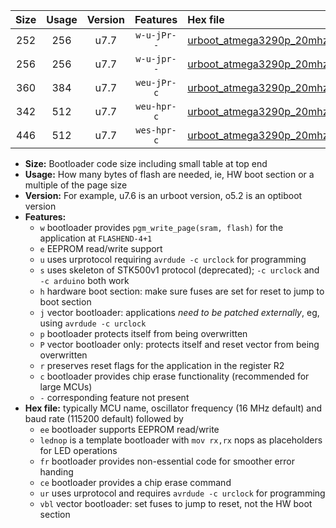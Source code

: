 |Size|Usage|Version|Features|Hex file|
|:-:|:-:|:-:|:-:|:--|
|252|256|u7.7|`w-u-jPr--`|[urboot_atmega3290p_20mhz_19200bps_lednop_ur_vbl.hex](https://raw.githubusercontent.com/stefanrueger/urboot.hex/main/mcus/atmega3290p/fcpu_20mhz/19200_bps/urboot_atmega3290p_20mhz_19200bps_lednop_ur_vbl.hex)|
|256|256|u7.7|`w-u-jpr--`|[urboot_atmega3290p_20mhz_19200bps_lednop_fr_ur_vbl.hex](https://raw.githubusercontent.com/stefanrueger/urboot.hex/main/mcus/atmega3290p/fcpu_20mhz/19200_bps/urboot_atmega3290p_20mhz_19200bps_lednop_fr_ur_vbl.hex)|
|360|384|u7.7|`weu-jPr-c`|[urboot_atmega3290p_20mhz_19200bps_ee_lednop_fr_ce_ur_vbl.hex](https://raw.githubusercontent.com/stefanrueger/urboot.hex/main/mcus/atmega3290p/fcpu_20mhz/19200_bps/urboot_atmega3290p_20mhz_19200bps_ee_lednop_fr_ce_ur_vbl.hex)|
|342|512|u7.7|`weu-hpr-c`|[urboot_atmega3290p_20mhz_19200bps_ee_lednop_fr_ce_ur.hex](https://raw.githubusercontent.com/stefanrueger/urboot.hex/main/mcus/atmega3290p/fcpu_20mhz/19200_bps/urboot_atmega3290p_20mhz_19200bps_ee_lednop_fr_ce_ur.hex)|
|446|512|u7.7|`wes-hpr-c`|[urboot_atmega3290p_20mhz_19200bps_ee_lednop_fr_ce.hex](https://raw.githubusercontent.com/stefanrueger/urboot.hex/main/mcus/atmega3290p/fcpu_20mhz/19200_bps/urboot_atmega3290p_20mhz_19200bps_ee_lednop_fr_ce.hex)|

- **Size:** Bootloader code size including small table at top end
- **Usage:** How many bytes of flash are needed, ie, HW boot section or a multiple of the page size
- **Version:** For example, u7.6 is an urboot version, o5.2 is an optiboot version
- **Features:**
  + `w` bootloader provides `pgm_write_page(sram, flash)` for the application at `FLASHEND-4+1`
  + `e` EEPROM read/write support
  + `u` uses urprotocol requiring `avrdude -c urclock` for programming
  + `s` uses skeleton of STK500v1 protocol (deprecated); `-c urclock` and `-c arduino` both work
  + `h` hardware boot section: make sure fuses are set for reset to jump to boot section
  + `j` vector bootloader: applications *need to be patched externally*, eg, using `avrdude -c urclock`
  + `p` bootloader protects itself from being overwritten
  + `P` vector bootloader only: protects itself and reset vector from being overwritten
  + `r` preserves reset flags for the application in the register R2
  + `c` bootloader provides chip erase functionality (recommended for large MCUs)
  + `-` corresponding feature not present
- **Hex file:** typically MCU name, oscillator frequency (16 MHz default) and baud rate (115200 default) followed by
  + `ee` bootloader supports EEPROM read/write
  + `lednop` is a template bootloader with `mov rx,rx` nops as placeholders for LED operations
  + `fr` bootloader provides non-essential code for smoother error handing
  + `ce` bootloader provides a chip erase command
  + `ur` uses urprotocol and requires `avrdude -c urclock` for programming
  + `vbl` vector bootloader: set fuses to jump to reset, not the HW boot section
